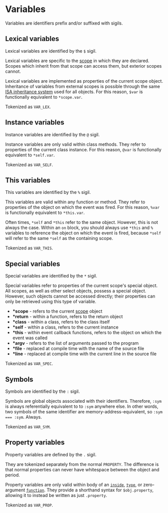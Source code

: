 # Variables

Variables are identifiers prefix and/or suffixed with sigils.

## Lexical variables

Lexical variables are identified by the `$` sigil.

Lexical variables are specific to the [scope](Scopes.md) in which they are
declared. Scopes which inherit from that scope can access them, but exterior
scopes cannot.

Lexical variables are implemented as properties of the current scope object.
Inheritance of variables from external scopes is possible through the
same [ISA inheritance system](Inheritance.md) used for all objects. For this
reason, `$var` is functionally equivalent to `*scope.var`.

Tokenized as `VAR_LEX`.

## Instance variables

Instance variables are identified by the `@` sigil.

Instance variables are only valid within class methods. They refer
to properties of the current class instance. For this reason, `@var` is
functionally equivalent to `*self.var`.

Tokenized as `VAR_SELF`.

## This variables

This variables are identified by the `%` sigil.

This variables are valid within any function or method. They refer
to properties of the object on which the event was fired. For this reason,
`%var` is functionally equivalent to `*this.var`.

Often times, `*self` and `*this` refer to the same object. However, this is not
always the case. Within an `on` block, you should always use `*this` and `%`
variables to reference the object on which the event is fired, because `*self`
will refer to the same `*self` as the containing scope.

Tokenized as `VAR_THIS`.

## Special variables

Special variables are identified by the `*` sigil.

Special variables refer to properties of the current scope's special object. All
scopes, as well as other select objects, possess a special object. However, such
objects cannot be accessed directly; their properties can only be retrieved
using this type of variable.

* __*scope__ - refers to the current [scope](Scopes.md) object
* __*return__ - within a function, refers to the return object
* __*class__ - within a class, refers to the class itself
* __*self__ - within a class, refers to the current instance
* __*this__ - within event callback functions, refers to the object on which the
event was called
* __*argv__ - refers to the list of arguments passed to the program
* __*file__ - replaced at compile time with the name of the source file
* __*line__ - replaced at compile time with the current line in the source file

Tokenized as `VAR_SPEC`.

## Symbols

Symbols are identified by the `:` sigil.

Symbols are global objects associated with their identifiers. Therefore,
`:sym` is always referentially equivalent to to `:sym` anywhere else. In other
words, two symbols of the same identifier are memory-address-equivalent,
so `:sym === :sym`. Always.

Tokenized as `VAR_SYM`.

## Property variables

Property variables are defined by the `.` sigil.

They are tokenized separately from the normal `PROPERTY`. The difference is
that normal properties can never have whitespace between the object and period.

Property variables are only valid within body of an
[`inside`](Keywords.md#inside), [`type`](Keywords.md#type), or zero-argument
[`function`](Keywords.md#func). They provide a
shorthand syntax for `$obj.property`, allowing it to instead be written as just
`.property`.

Tokenized as `VAR_PROP`.
